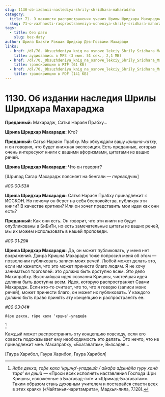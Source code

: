 ```yaml
---
slug: 1130-ob-izdanii-naslediya-shrily-shridhara-maharadzha
category:
  title: 71. О важности распространения учения Шрилы Шридхара Махараджа
  slug: 71-o-vazhnosti-rasprostraneniya-ucheniya-shrily-sridhara-maharaja
tags:
  - title: без даты
    slug: bez-daty
author: Шрила Бхакти Ракшак Шридхар Дев-Госвами Махарадж
links:
  - href: /dl/70._Obsuzhdeniya_knig_na_osnove_lekciy_Shrily_Sridhara_Maharaja/1130_2012.07.25.12_ShridharMj_Ob_izdanii_nasledija_Shrily_Shridhara_Maharadzha.mp3
    title: аудиозапись в MP3 (3 мин. 51 сек., 2,1 МБ)
  - href: /dl/70._Obsuzhdeniya_knig_na_osnove_lekciy_Shrily_Sridhara_Maharaja/1130_2012.07.25.12_ShridharMj_Ob_izdanii_nasledija_Shrily_Shridhara_Maharadzha.rtf
    title: транскрипцию в RTF (61 КБ)
  - href: /dl/70._Obsuzhdeniya_knig_na_osnove_lekciy_Shrily_Sridhara_Maharaja/1130_2012.07.25.12_ShridharMj_Ob_izdanii_nasledija_Shrily_Shridhara_Maharadzha.pdf
    title: транскрипцию в PDF (141 КБ)
---
```


# 1130. Об издании наследия Шрилы Шридхара Махараджа

**Преданный:** Махарадж, Сатья Нараян Прабху…

**Шрила Шридхар Махарадж:** Кто?

**Преданный:** Сатья Нараян Прабху. Мы обсуждали вашу *кришна-катху*, и он говорил, что будет книжная экспозиция. Есть преданные, которых очень интересуют книги с вашими афоризмами, цитатами из ваших речей.

**Шрила Шридхар Махарадж:** Что он говорит?

[Шрипад Сагар Махарадж поясняет на бенгали — *переводчик*]

*#00:00:53#*

**Шрила Шридхар Махарадж:** Сатья Нараян Прабху принадлежит к ИССКОН. Но почему он берет на себя беспокойства, публикуя эти книги? В качестве критики? Или он хочет представить мои идеи как они есть?

**Преданный:** Как они есть. Он говорит, что эти книги не будут опубликованы в БиБиТи, но есть замечательные цитаты из ваших речей, мы их можем использовать в нашей проповеди.

*#00:01:29#*

**Шрила Шридхар Махарадж:** Да, он может публиковать, у меня нет возражений. Дхира Кришна Махарадж тоже попросил меня об этом — позволении публиковать записи моих речей. Любой может делать это, если им кажется, что это может принести благо людям. Я не хочу заниматься торговлей: это должно быть доступно всем. Это дело Махапрабху. Высочайшая идея сознания Кришны, чистейшая идея должна быть доступна всем. Идея, которую распространяет Свами Махарадж. Если кто-то считает, что то, что я говорю (записи моих речей), может принести благо, он может их публиковать. У каждого должно быть право принять эту концепцию и распространять ее.

*#00:03:04#*

    йа̄ре декха, та̄ре каха ‘кр̣шн̣а’-упадеш́а
[^_ftn1]

Каждый может распространять эту концепцию повсюду, если его совесть подсказывает ему необходимость это делать. Это нечто, что не принадлежит мне. Махапрабху, «Бхагаватам», Вьясадев…

[Гаура Харибол, Гаура Харибол, Гаура Харибол]



[^_ftn1]: *йа̄ре декха, та̄ре каха ‘кр̣шн̣а’-упадеш́а / а̄ма̄ра а̄джн̃айа гуру хан̃а тара’ еи деш́а* — «Проси всех исполнять наставления Господа Шри Кришны, изложенные в Бхагавад-гите и «Шримад-Бхагаватам». Таким образом стань духовным учителем и постарайся спасти всех в этих краях» («Чайтанья-чаритамрита», Мадхья-лила, 7.128).

